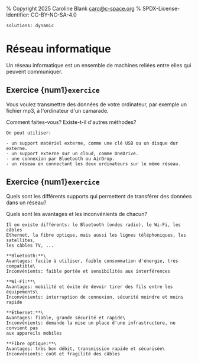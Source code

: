 % Copyright 2025 Caroline Blank <caro@c-space.org>
% SPDX-License-Identifier: CC-BY-NC-SA-4.0

```{metadata}
solutions: dynamic
```

# Réseau informatique

Un  réseau informatique est un ensemble de machines reliées entre elles qui
peuvent communiquer.

## Exercice {num1}`exercice`

Vous voulez transmettre des données de votre ordinateur, par exemple un fichier
mp3, à l'ordinateur d'un camarade.

Comment faites-vous? Existe-t-il d'autres méthodes?

```{solution}
On peut utiliser:

- un support matériel externe, comme une clé USB ou un disque dur externe.
- un support externe sur un cloud, comme OneDrive.
- une connexion par Bluetooth ou AirDrop.
- un réseau en connectant les deux ordinateurs sur le même réseau.
```

## Exercice {num1}`exercice`

Quels sont les différents supports qui permettent de transférer des données
dans un réseau?

Quels sont les avantages et les inconvénients de chacun?

```{solution}
Il en existe différents: le Bluetooth (ondes radio), le Wi-Fi, les câbles
Ethernet, la fibre optique, mais aussi les lignes téléphoniques, les satellites,
les câbles TV, ...

**Bluetooth:**\
Avantages: facile à utiliser, faible consommation d'énergie, très compatible\
Inconvénients: faible portée et sensibilités aux interférences

**Wi-Fi:**\
Avantages: mobilité et évite de devoir tirer des fils entre les équipements\
Inconvénients: interruption de connexion, sécurité moindre et moins rapide

**Ethernet:**\
Avantages: fiable, grande sécurité et rapide\
Inconvénients: demande la mise un place d'une infrastructure, ne convient pas
aux appareils mobiles

**Fibre optique:**\
Avantages: très bon débit, transmission rapide et sécurisée\
Inconvénients: coût et fragilité des câbles
```
